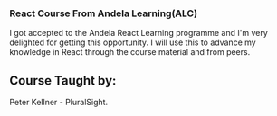 ### React Course From Andela Learning(ALC)

I got accepted to the Andela React Learning programme and I'm very delighted
for getting this opportunity. I will use this to advance my knowledge in React through the course material and
from peers.

## Course Taught by:

Peter Kellner - PluralSight.
